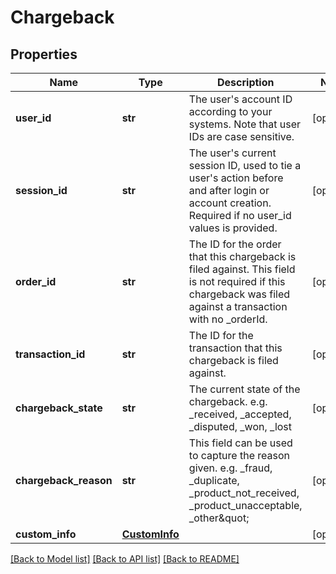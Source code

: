 # Chargeback

## Properties
Name | Type | Description | Notes
------------ | ------------- | ------------- | -------------
**user_id** | **str** | The user&#39;s account ID according to your systems. Note that user IDs are case sensitive. | [optional] 
**session_id** | **str** | The user&#39;s current session ID, used to tie a user&#39;s action before and after login or account creation. Required if no user_id values is provided. | [optional] 
**order_id** | **str** | The ID for the order that this chargeback is filed against. This field is not required if this chargeback was filed against a transaction with no _orderId. | [optional] 
**transaction_id** | **str** | The ID for the transaction that this chargeback is filed against. | [optional] 
**chargeback_state** | **str** | The current state of the chargeback. e.g. _received, _accepted, _disputed, _won, _lost | [optional] 
**chargeback_reason** | **str** | This field can be used to capture the reason given. e.g. _fraud, _duplicate, _product_not_received, _product_unacceptable, _other\&quot; | [optional] 
**custom_info** | [**CustomInfo**](CustomInfo.md) |  | [optional] 

[[Back to Model list]](../README.md#documentation-for-models) [[Back to API list]](../README.md#documentation-for-api-endpoints) [[Back to README]](../README.md)


